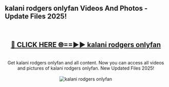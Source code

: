 <h2>kalani rodgers onlyfan Videos And Photos - Update Files 2025!</h2>
<br>
<div align="center">
<h2><a href="https://linkcuts.com/hfmhzwbr" rel="nofollow">🔴 CLICK HERE 🌐==►► kalani rodgers onlyfan</a></h2>
<br>
Get kalani rodgers onlyfan and all content. Now you can access all videos and pictures of kalani rodgers onlyfan. New Updated Files 2025!
<br>
<br>
<a href="https://linkcuts.com/hfmhzwbr" rel="nofollow" data-target="animated-image.originalLink"><img src="https://i.ibb.co.com/WyWwxjT/player-gif2.gif" alt="kalani rodgers onlyfan" style="max-width: 100%; display: inline-block;" data-target="animated-image.originalImage"></a>
</div>
<br>